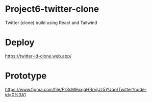 # Project6-twitter-clone
Twitter (clone) build using React and Tailwind

# Deploy
https://twitter-id-clone.web.app/

# Prototype
https://www.figma.com/file/Pr3sM9oxjqHRrvjUz5YUqo/Twitter?node-id=0%3A1


